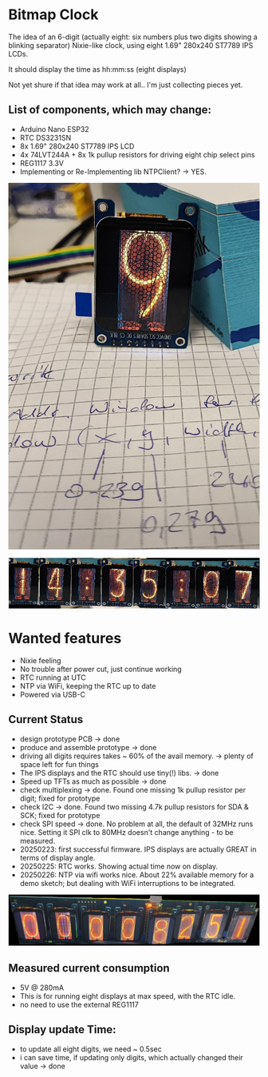 # Bitmap Clock
The idea of an 6-digit (actually eight: six numbers plus two digits showing a blinking separator) Nixie-like clock, using eight 1.69" 280x240 ST7789 IPS LCDs.

It should display the time as hh:mm:ss (eight displays)

Not yet shure if that idea may work at all..
I'm just collecting pieces yet.

## List of components, which may change:
* Arduino Nano ESP32
* RTC DS3231SN
* 8x 1.69" 280x240 ST7789 IPS LCD
* 4x 74LVT244A + 8x 1k pullup resistors for driving eight chip select pins
* REG1117 3.3V
* Implementing or Re-Implementing lib NTPClient? -> YES.


![Ziffer 9](doc/Ziffer.jpg)

![overview](doc/overview_small.bmp)

# Wanted features
* Nixie feeling
* No trouble after power cut, just continue working
* RTC running at UTC
* NTP via WiFi, keeping the RTC up to date
* Powered via USB-C

## Current Status
* design prototype PCB -> done
* produce and assemble prototype -> done
* driving all digits requires takes ~ 60% of the avail memory. -> plenty of space left for fun things
* The IPS displays and the RTC should use tiny(!) libs. -> done
* Speed up TFTs as much as possible -> done
* check multiplexing -> done. Found one missing 1k pullup resistor per digit; fixed for prototype
* check I2C -> done. Found two missing 4.7k pullup resistors for SDA & SCK; fixed for prototype
* check SPI speed -> done. No problem at all, the default of 32MHz runs nice. Setting it SPI clk to 80MHz doesn't change anything - to be measured.
* 20250223: first successful firmware. IPS displays are actually GREAT in terms of display angle.
* 20250225: RTC works. Showing actual time now on display.
* 20250226: NTP via wifi works nice. About 22% available memory for a demo sketch; but dealing with WiFi interruptions to be integrated.

![Prototype](doc/Prototype.png)

## Measured current consumption
* 5V @ 280mA
* This is for running eight displays at max speed, with the RTC idle.
* no need to use the external REG1117

## Display update Time:
* to update all eight digits, we need ~ 0.5sec
* i can save time, if updating only digits, which actually changed their value -> done

